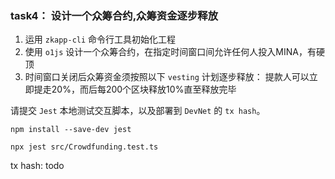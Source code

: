 
### task4： 设计一个众筹合约,众筹资金逐步释放

1. 运用 `zkapp-cli` 命令行工具初始化工程
2. 使用 `o1js` 设计一个众筹合约，在指定时间窗口间允许任何人投入MINA，有硬顶
3. 时间窗口关闭后众筹资金须按照以下 `vesting` 计划逐步释放： 提款人可以立即提走20%，而后每200个区块释放10%直至释放完毕

请提交 `Jest` 本地测试交互脚本，以及部署到 `DevNet` 的 `tx hash`。

```shell
npm install --save-dev jest

npx jest src/Crowdfunding.test.ts
```

tx hash: todo